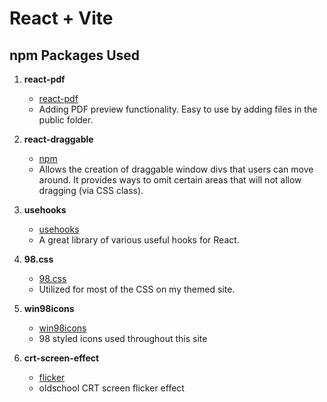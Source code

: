 # React + Vite

## npm Packages Used

1. **react-pdf**

   - [react-pdf](https://projects.wojtekmaj.pl/react-pdf/)
   - Adding PDF preview functionality. Easy to use by adding files in the public folder.

2. **react-draggable**

   - [npm](https://www.npmjs.com/package/react-draggable)
   - Allows the creation of draggable window divs that users can move around. It provides ways to omit certain areas that will not allow dragging (via CSS class).

3. **usehooks**

   - [usehooks](https://usehooks.com/)
   - A great library of various useful hooks for React.

4. **98.css**

   - [98.css](https://jdan.github.io/98.css/)
   - Utilized for most of the CSS on my themed site.

5. **win98icons**

   - [win98icons](https://win98icons.alexmeub.com/)
   - 98 styled icons used throughout this site

6. **crt-screen-effect**
   - [flicker](https://aleclownes.com/2017/02/01/crt-display.html)
   - oldschool CRT screen flicker effect

